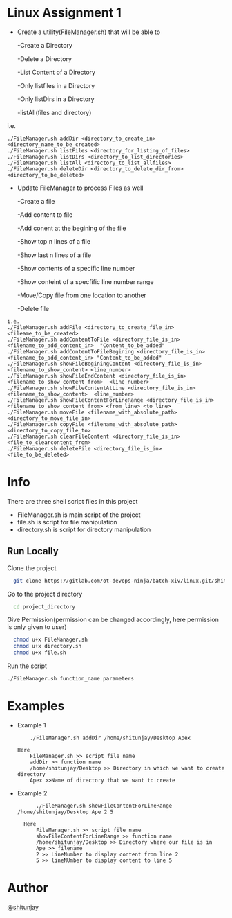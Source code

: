 
# Linux Assignment 1
- Create a utility(FileManager.sh) that will be able to
    
    -Create a Directory
    
    -Delete a Directory
    
    -List Content of a Directory
    
    -Only listfiles in a Directory
    
    -Only listDirs in a Directory
    
    -listAll(files and directory) 

i.e.
```
./FileManager.sh addDir <directory_to_create_in>  <directory_name_to_be_created>
./FileManager.sh listFiles <directory_for_listing_of_files>
./FileManager.sh listDirs <directory_to_list_directories>
./FileManager.sh listAll <directory_to_list_allfiles>
./FileManager.sh deleteDir <directory_to_delete_dir_from>  <directory_to_be_deleted>
```
- Update FileManager to process Files as well
    
    -Create a file
    
    -Add content to file
    
    -Add conent at the begining of the file
    
    -Show top n lines of a file
    
    -Show last n lines of a file
    
    -Show contents of a specific line number
    
    -Show conteint of a specfific line number range
    
    -Move/Copy file from one location to another
    
    -Delete file
```
i.e.
./FileManager.sh addFile <directory_to_create_file_in>  <fileame_to_be_created>
./FileManager.sh addContentToFile <directory_file_is_in>  <filename_to_add_content_in>  "Content_to_be_added"
./FileManager.sh addContentToFileBegining <directory_file_is_in>  <filename_to_add_content_in> "Content_to_be_added"
./FileManager.sh showFileBeginingContent <directory_file_is_in>  <filename_to_show_content> <line_number>
./FileManager.sh showFileEndContent <directory_file_is_in>  <filename_to_show_content_from>  <line_number> 
./FileManager.sh showFileContentAtLine <directory_file_is_in>  <filename_to_show_content>  <line_number>
./FileManager.sh showFileContentForLineRange <directory_file_is_in>  <filename_to_show_content_from> <from_line> <to_line>
./FileManager.sh moveFile <filename_with_absolute_path> <directory_to_move_file_in>
./FileManager.sh copyFile <filename_with_absolute_path> <directory_to_copy_file_to>
./FileManager.sh clearFileContent <directory_file_is_in>  <file_to_clearcontent_from>
./FileManager.sh deleteFile <directory_file_is_in> <file_to_be_deleted>
```
# Info
There are three shell script files in this project
- FileManager.sh is main script of the project
- file.sh is script for file manipulation
- directory.sh is script for directory manipulation

## Run Locally

Clone the project

```bash
  git clone https://gitlab.com/ot-devops-ninja/batch-xiv/linux.git/shitunjay
```

Go to the project directory

```bash
  cd project_directory
```

Give Permission(permission can be changed accordingly, here permission is only given to user)

```bash
  chmod u+x FileManager.sh
  chmod u+x directory.sh
  chmod u+x file.sh
```

Run the script
```
./FileManager.sh function_name parameters
```

# Examples

- Example 1
    ```
        ./FileManager.sh addDir /home/shitunjay/Desktop Apex

    Here 
        FileManager.sh >> script file name
        addDir >> function name
        /home/shitunjay/Desktop >> Directory in which we want to create directory
        Apex >>Name of directory that we want to create
    ```
- Example 2
  ```
        ./FileManager.sh showFileContentForLineRange /home/shitunjay/Desktop Ape 2 5

    Here
        FileManager.sh >> script file name
        showFileContentForLineRange >> function name
        /home/shitunjay/Desktop >> Directory where our file is in
        Ape >> filename
        2 >> LineNumber to display content from line 2
        5 >> lineNUmber to display content to line 5
  ```

# Author

[@shitunjay](https://gitlab.com/shitunjay)
